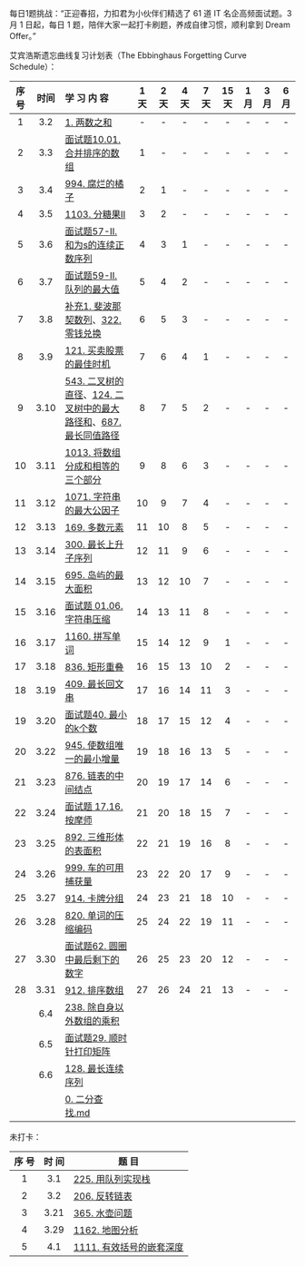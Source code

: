 每日1题挑战：“正迎春招，力扣君为小伙伴们精选了 61 道 IT 名企高频面试题。3 月 1 日起，每日 1 题，陪伴大家一起打卡刷题，养成自律习惯，顺利拿到 Dream Offer。”

艾宾浩斯遗忘曲线复习计划表（The Ebbinghaus Forgetting Curve Schedule）：

| 序号 | 时间 | 学    习    内    容 | 1天  | 2天  | 4天  | 7天  | 15天 | 1月  | 3月  | 6月  |
| :--: | :--: | :----------------------------------------------------------- | :--: | :--: | :--: | :--: | :--: | :--: | :--: | :--: |
|  1   | 3.2  | [1. 两数之和](https://github.com/SewellDinG/LeetCodeTour/blob/master/1.%20%E4%B8%A4%E6%95%B0%E4%B9%8B%E5%92%8C.md) |  -   |  -   |  -   |  -   |  -   |  -   |  -   |  -   |
|  2   | 3.3  | [面试题10.01. 合并排序的数组](https://github.com/SewellDinG/LeetCodeTour/blob/master/%E9%9D%A2%E8%AF%95%E9%A2%98%2010.01.%20%E5%90%88%E5%B9%B6%E6%8E%92%E5%BA%8F%E7%9A%84%E6%95%B0%E7%BB%84.md) |  1   |  -   |  -   |  -   |  -   |  -   |  -   |  -   |
|  3   | 3.4  | [994. 腐烂的橘子](https://github.com/SewellDinG/LeetCodeTour/blob/master/994.%20%E8%85%90%E7%83%82%E7%9A%84%E6%A9%98%E5%AD%90.md) |  2   |  1   |  -   |  -   |  -   |  -   |  -   |  -   |
|  4   | 3.5  | [1103. 分糖果II](https://github.com/SewellDinG/LeetCodeTour/blob/master/1103.%20%E5%88%86%E7%B3%96%E6%9E%9C%20II.md) |  3   |  2   |  -   |  -   |  -   |  -   |  -   |  -   |
|  5   | 3.6  | [面试题57-II. 和为s的连续正数序列](https://github.com/SewellDinG/LeetCodeTour/blob/master/%E9%9D%A2%E8%AF%95%E9%A2%9857%20-%20II.%20%E5%92%8C%E4%B8%BAs%E7%9A%84%E8%BF%9E%E7%BB%AD%E6%AD%A3%E6%95%B0%E5%BA%8F%E5%88%97.md) |  4   |  3   |  1   |  -   |  -   |  -   |  -   |  -   |
|  6   | 3.7  | [面试题59-II. 队列的最大值](https://github.com/SewellDinG/LeetCodeTour/blob/master/%E9%9D%A2%E8%AF%95%E9%A2%9859%20-%20II.%20%E9%98%9F%E5%88%97%E7%9A%84%E6%9C%80%E5%A4%A7%E5%80%BC.md) |  5   |  4   |  2   |  -   |  -   |  -   |  -   |  -   |
|  7   | 3.8  | [补充1. 斐波那契数列](https://github.com/SewellDinG/LeetCodeTour/blob/master/%E8%A1%A5%E5%85%851.%20%E6%96%90%E6%B3%A2%E9%82%A3%E5%A5%91%E6%95%B0%E5%88%97.md)、[322. 零钱兑换](https://github.com/SewellDinG/LeetCodeTour/blob/master/322.%20%E9%9B%B6%E9%92%B1%E5%85%91%E6%8D%A2.md) |  6   |  5   |  3   |  -   |  -   |  -   |  -   |  -   |
|  8   | 3.9  | [121. 买卖股票的最佳时机](https://github.com/SewellDinG/LeetCodeTour/blob/master/121.%20%E4%B9%B0%E5%8D%96%E8%82%A1%E7%A5%A8%E7%9A%84%E6%9C%80%E4%BD%B3%E6%97%B6%E6%9C%BA.md) |  7   |  6   |  4   |  1   |  -   |  -   |  -   |  -   |
|  9   | 3.10 | [543. 二叉树的直径](https://github.com/SewellDinG/LeetCodeTour/blob/master/543.%20%E4%BA%8C%E5%8F%89%E6%A0%91%E7%9A%84%E7%9B%B4%E5%BE%84.md)、[124. 二叉树中的最大路径和](https://github.com/SewellDinG/LeetCodeTour/blob/master/124.%20%E4%BA%8C%E5%8F%89%E6%A0%91%E4%B8%AD%E7%9A%84%E6%9C%80%E5%A4%A7%E8%B7%AF%E5%BE%84%E5%92%8C.md)、[687. 最长同值路径](https://github.com/SewellDinG/LeetCodeTour/blob/master/687.%20%E6%9C%80%E9%95%BF%E5%90%8C%E5%80%BC%E8%B7%AF%E5%BE%84.md) |  8   |  7   |  5   |  2   |  -   |  -   |  -   |  -   |
| 10 | 3.11 | [1013. 将数组分成和相等的三个部分](https://github.com/SewellDinG/LeetCodeTour/blob/master/1013.%20%E5%B0%86%E6%95%B0%E7%BB%84%E5%88%86%E6%88%90%E5%92%8C%E7%9B%B8%E7%AD%89%E7%9A%84%E4%B8%89%E4%B8%AA%E9%83%A8%E5%88%86.md) | 9 | 8 | 6 | 3 | - | - | - | - |
| 11 | 3.12 | [1071. 字符串的最大公因子](https://github.com/SewellDinG/LeetCodeTour/blob/master/1071.%20%E5%AD%97%E7%AC%A6%E4%B8%B2%E7%9A%84%E6%9C%80%E5%A4%A7%E5%85%AC%E5%9B%A0%E5%AD%90.md) | 10 | 9 | 7 | 4 | - | - | - | - |
| 12 | 3.13 | [169. 多数元素](https://github.com/SewellDinG/LeetCodeTour/blob/master/169.%20%E5%A4%9A%E6%95%B0%E5%85%83%E7%B4%A0.md) | 11 | 10 | 8 | 5 | - | - | - | - |
| 13 | 3.14 | [300. 最长上升子序列](https://github.com/SewellDinG/LeetCodeTour/blob/master/300.%20%E6%9C%80%E9%95%BF%E4%B8%8A%E5%8D%87%E5%AD%90%E5%BA%8F%E5%88%97.md) | 12 | 11 | 9 | 6 | - | - | - | - |
| 14 | 3.15 | [695. 岛屿的最大面积](https://github.com/SewellDinG/LeetCodeTour/blob/master/695.%20%E5%B2%9B%E5%B1%BF%E7%9A%84%E6%9C%80%E5%A4%A7%E9%9D%A2%E7%A7%AF.md) | 13 | 12 | 10 | 7 | - | - | - | - |
| 15 | 3.16 | [面试题 01.06. 字符串压缩](https://github.com/SewellDinG/LeetCodeTour/blob/master/%E9%9D%A2%E8%AF%95%E9%A2%98%2001.06.%20%E5%AD%97%E7%AC%A6%E4%B8%B2%E5%8E%8B%E7%BC%A9.md) | 14 | 13 | 11 | 8 | - | - | - | - |
| 16 | 3.17 | [1160. 拼写单词](https://github.com/SewellDinG/LeetCodeTour/blob/master/1160.%20%E6%8B%BC%E5%86%99%E5%8D%95%E8%AF%8D.md) | 15 | 14 | 12 | 9 | 1 | - | - | - |
| 17 | 3.18 | [836. 矩形重叠](https://github.com/SewellDinG/LeetCodeTour/blob/master/836.%20%E7%9F%A9%E5%BD%A2%E9%87%8D%E5%8F%A0.md) | 16 | 15 | 13 | 10 | 2 | - | - | - |
| 18 | 3.19 | [409. 最长回文串](https://github.com/SewellDinG/LeetCodeTour/blob/master/409.%20%E6%9C%80%E9%95%BF%E5%9B%9E%E6%96%87%E4%B8%B2.md) | 17 | 16 | 14 | 11 | 3 | - | - | - |
| 19 | 3.20 | [面试题40. 最小的k个数](https://github.com/SewellDinG/LeetCodeTour/blob/master/%E9%9D%A2%E8%AF%95%E9%A2%9840.%20%E6%9C%80%E5%B0%8F%E7%9A%84k%E4%B8%AA%E6%95%B0.md) | 18 | 17 | 15 | 12 | 4 | - | - | - |
| 20 | 3.22 | [945. 使数组唯一的最小增量](https://github.com/SewellDinG/LeetCodeTour/blob/master/945.%20%E4%BD%BF%E6%95%B0%E7%BB%84%E5%94%AF%E4%B8%80%E7%9A%84%E6%9C%80%E5%B0%8F%E5%A2%9E%E9%87%8F.md) | 19 | 18 | 16 | 13 | 5 | - | - | - |
| 21 | 3.23 | [876. 链表的中间结点](https://github.com/SewellDinG/LeetCodeTour/blob/master/876.%20%E9%93%BE%E8%A1%A8%E7%9A%84%E4%B8%AD%E9%97%B4%E7%BB%93%E7%82%B9.md) | 20 | 19 | 17 | 14 | 6 | - | - | - |
| 22 | 3.24 | [面试题 17.16. 按摩师](https://github.com/SewellDinG/LeetCodeTour/blob/master/%E9%9D%A2%E8%AF%95%E9%A2%98%2017.16.%20%E6%8C%89%E6%91%A9%E5%B8%88.md) | 21 | 20 | 18 | 15 | 7 | - | - | - |
| 23 | 3.25 | [892. 三维形体的表面积](https://github.com/SewellDinG/LeetCodeTour/blob/master/892.%20%E4%B8%89%E7%BB%B4%E5%BD%A2%E4%BD%93%E7%9A%84%E8%A1%A8%E9%9D%A2%E7%A7%AF.md) | 22 | 21 | 19 | 16 | 8 | - | - | - |
| 24 | 3.26 | [999. 车的可用捕获量](https://github.com/SewellDinG/LeetCodeTour/blob/master/999.%20%E8%BD%A6%E7%9A%84%E5%8F%AF%E7%94%A8%E6%8D%95%E8%8E%B7%E9%87%8F.md) | 23 | 22 | 20 | 17 | 9 | - | - | - |
| 25 | 3.27 | [914. 卡牌分组](https://github.com/SewellDinG/LeetCodeTour/blob/master/914.%20%E5%8D%A1%E7%89%8C%E5%88%86%E7%BB%84.md) | 24 | 23 | 21 | 18 | 10 | - | - | - |
| 26 | 3.28 | [820. 单词的压缩编码](https://github.com/SewellDinG/LeetCodeTour/blob/master/820.%20%E5%8D%95%E8%AF%8D%E7%9A%84%E5%8E%8B%E7%BC%A9%E7%BC%96%E7%A0%81.md) | 25 | 24 | 22 | 19 | 11 | - | - | - |
| 27 | 3.30 | [面试题62. 圆圈中最后剩下的数字](https://github.com/SewellDinG/LeetCodeTour/blob/master/%E9%9D%A2%E8%AF%95%E9%A2%9862.%20%E5%9C%86%E5%9C%88%E4%B8%AD%E6%9C%80%E5%90%8E%E5%89%A9%E4%B8%8B%E7%9A%84%E6%95%B0%E5%AD%97.md) | 26 | 25 | 23 | 20 | 12 | - | - | - |
| 28 | 3.31 | [912. 排序数组](https://github.com/SewellDinG/LeetCodeTour/blob/master/912.%20%E6%8E%92%E5%BA%8F%E6%95%B0%E7%BB%84.md) | 27 | 26 | 24 | 21 | 13 | - | - | - |
|  | 6.4 | [238. 除自身以外数组的乘积](https://github.com/SewellDinG/LeetCodeTour/blob/master/238.%20%E9%99%A4%E8%87%AA%E8%BA%AB%E4%BB%A5%E5%A4%96%E6%95%B0%E7%BB%84%E7%9A%84%E4%B9%98%E7%A7%AF.md) |  |  |  |  |  |  |  |  |
| | 6.5 | [面试题29. 顺时针打印矩阵](https://github.com/SewellDinG/LeetCodeTour/blob/master/%E9%9D%A2%E8%AF%95%E9%A2%9829.%20%E9%A1%BA%E6%97%B6%E9%92%88%E6%89%93%E5%8D%B0%E7%9F%A9%E9%98%B5.md) | | | | | | | | |
| | 6.6 | [128. 最长连续序列](https://github.com/SewellDinG/LeetCodeTour/blob/master/128.%20%E6%9C%80%E9%95%BF%E8%BF%9E%E7%BB%AD%E5%BA%8F%E5%88%97.md) | | | | | | | | |
| |  | [0. 二分查找.md](./0.%20二分查找.md) | | | | | | | | |

未打卡：

| 序 号 | 时 间 | 题 目                                                        |
| :---: | :---: | ------------------------------------------------------------ |
|   1   |  3.1  | [225. 用队列实现栈](https://leetcode-cn.com/problems/implement-stack-using-queues) |
|   2   |  3.2  | [206. 反转链表](https://leetcode-cn.com/problems/reverse-linked-list) |
|   3   | 3.21  | [365. 水壶问题](https://leetcode-cn.com/problems/water-and-jug-problem) |
|   4   | 3.29  | [1162. 地图分析](https://leetcode-cn.com/problems/as-far-from-land-as-possible) |
|   5   |  4.1  | [1111. 有效括号的嵌套深度](https://leetcode-cn.com/problems/maximum-nesting-depth-of-two-valid-parentheses-strings) |